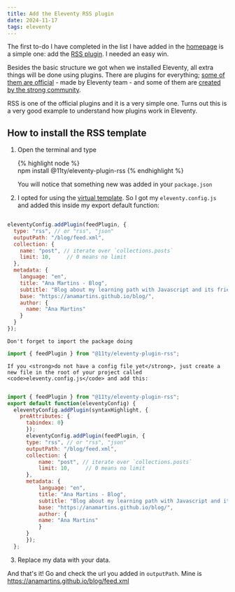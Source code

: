```yaml
---
title: Add the Eleventy RSS plugin
date: 2024-11-17
tags: eleventy
---
```


The first to-do I have completed in the list I have added in the [homepage](/blog/) is a simple one: add the <a href="https://www.11ty.dev/docs/plugins/rss/" target="_blank">RSS plugin</a>. I needed an easy win.

Besides the basic structure we got when we installed Eleventy, all extra things will be done using plugins. There are plugins for everything; <a href="https://www.11ty.dev/docs/plugins/official/" target="_blank">some of them are official</a> - made by Eleventy team - and some of them are <a href="https://www.11ty.dev/docs/plugins/community/" target="_blank">created by the strong community</a>.

RSS is one of the official plugins and it is a very simple one. Turns out this is a very good example to understand how plugins work in Eleventy.

## How to install the RSS template
1. Open the terminal and type 

    {% highlight node %}  
      npm install @11ty/eleventy-plugin-rss
    {% endhighlight %} 

    You will notice that something new was added in your <code>package.json</code>

2. I opted for using the <a href="https://www.11ty.dev/docs/plugins/rss/#virtual-template">virtual template</a>. So I got my <code>eleventy.config.js</code> and added this inside my export default function:

```js
  
eleventyConfig.addPlugin(feedPlugin, {
  type: "rss", // or "rss", "json"
  outputPath: "/blog/feed.xml",
  collection: {
    name: "post", // iterate over `collections.posts`
    limit: 10,     // 0 means no limit
  },
  metadata: {
    language: "en",
    title: "Ana Martins - Blog",
    subtitle: "Blog about my learning path with Javascript and its friends.",
    base: "https://anamartins.github.io/blog/",
    author: {
      name: "Ana Martins"
    }
  }
});
```

    Don't forget to import the package doing 

```js
import { feedPlugin } from "@11ty/eleventy-plugin-rss";
```

    If you <strong>do not have a config file yet</strong>, just create a new file in the root of your project called <code>eleventy.config.js</code> and add this:
```js

import { feedPlugin } from "@11ty/eleventy-plugin-rss";
export default function(eleventyConfig) {
  eleventyConfig.addPlugin(syntaxHighlight, {
    preAttributes: {
      tabindex: 0}
      });
      eleventyConfig.addPlugin(feedPlugin, {
      type: "rss", // or "rss", "json"
      outputPath: "/blog/feed.xml",
      collection: {
          name: "post", // iterate over `collections.posts`
          limit: 10,     // 0 means no limit
      },
      metadata: {
          language: "en",
          title: "Ana Martins - Blog",
          subtitle: "Blog about my learning path with Javascript and its friends.",
          base: "https://anamartins.github.io/blog/",
          author: {
          name: "Ana Martins"
          }
      }
      });
  };
```
3. Replace my data with your data.

And that's it! Go and check the url you added in <code>outputPath</code>. Mine is <a href="https://anamartins.github.io/blog/feed.xml" target="_blank">https://anamartins.github.io/blog/feed.xml</a>
